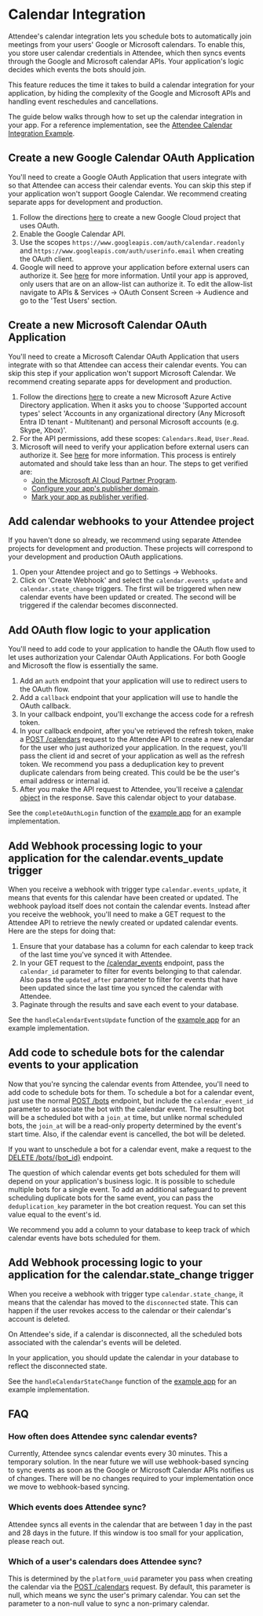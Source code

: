 # Calendar Integration

Attendee's calendar integration lets you schedule bots to automatically join meetings from your users' Google or Microsoft calendars. To enable this, you store user calendar credentials in Attendee, which then syncs events through the Google and Microsoft calendar APIs. Your application's logic decides which events the bots should join.

This feature reduces the time it takes to build a calendar integration for your application, by hiding the complexity of the Google and Microsoft APIs and handling event reschedules and cancellations.

The guide below walks through how to set up the calendar integration in your app. For a reference implementation, see the [Attendee Calendar Integration Example](https://github.com/attendee-labs/calendar-integration-example).

## Create a new Google Calendar OAuth Application

You'll need to create a Google OAuth Application that users integrate with so that Attendee can access their calendar events. You can skip this step if your application won't support Google Calendar. We recommend creating separate apps for development and production.

1. Follow the directions [here](https://support.google.com/googleapi/answer/6158849?hl=en) to create a new Google Cloud project that uses OAuth.
2. Enable the Google Calendar API.
3. Use the scopes `https://www.googleapis.com/auth/calendar.readonly` and `https://www.googleapis.com/auth/userinfo.email` when creating the OAuth client.
4. Google will need to approve your application before external users can authorize it. See [here](https://developers.google.com/identity/protocols/oauth2/production-readiness/sensitive-scope-verification) for more information. Until your app is approved, only users that are on an allow-list can authorize it. To edit the allow-list navigate to APIs & Services -> OAuth Consent Screen -> Audience and go to the 'Test Users' section.

## Create a new Microsoft Calendar OAuth Application

You'll need to create a Microsoft Calendar OAuth Application that users integrate with so that Attendee can access their calendar events. You can skip this step if your application won't support Microsoft Calendar. We recommend creating separate apps for development and production.

1. Follow the directions [here](https://learn.microsoft.com/en-us/entra/identity-platform/quickstart-register-app) to create a new Microsoft Azure Active Directory application. When it asks you to choose 'Supported account types' select 'Accounts in any organizational directory (Any Microsoft Entra ID tenant - Multitenant) and personal Microsoft accounts (e.g. Skype, Xbox)'.
2. For the API permissions, add these scopes: `Calendars.Read`, `User.Read`.
3. Microsoft will need to verify your application before external users can authorize it. See [here](https://learn.microsoft.com/en-us/entra/identity-platform/publisher-verification-overview) for more information. This process is entirely automated and should take less than an hour. The steps to get verified are:
    - [Join the Microsoft AI Cloud Partner Program](https://partner.microsoft.com/en-us/partnership).
    - [Configure your app's publisher domain](https://learn.microsoft.com/en-us/entra/identity-platform/howto-configure-publisher-domain).
    - [Mark your app as publisher verified](https://learn.microsoft.com/en-us/entra/identity-platform/mark-app-as-publisher-verified).

## Add calendar webhooks to your Attendee project

If you haven't done so already, we recommend using separate Attendee projects for development and production. These projects will correspond to your development and production OAuth applications.

1. Open your Attendee project and go to Settings -> Webhooks.
2. Click on 'Create Webhook' and select the `calendar.events_update` and `calendar.state_change` triggers. The first will be triggered when new calendar events have been updated or created. The second will be triggered if the calendar becomes disconnected.

## Add OAuth flow logic to your application

You'll need to add code to your application to handle the OAuth flow used to let uses authorization your Calendar OAuth Applications. For both Google and Microsoft the flow is essentially the same.

1. Add an `auth` endpoint that your application will use to redirect users to the OAuth flow.
2. Add a `callback` endpoint that your application will use to handle the OAuth callback.
3. In your callback endpoint, you'll exchange the access code for a refresh token.
4. In your callback endpoint, after you've retrieved the refresh token, make a [POST /calendars](https://docs.attendee.dev/api-reference#tag/calendars/post/api/v1/calendars) request to the Attendee API to create a new calendar for the user who just authorized your application. In the request, you'll pass the client id and secret of your application as well as the refresh token. We recommend you pass a deduplication key to prevent duplicate calendars from being created. This could be be the user's email address or internal id.
5. After you make the API request to Attendee, you'll receive a [calendar object](https://docs.attendee.dev/api-reference#model/calendar) in the response. Save this calendar object to your database.

See the `completeOAuthLogin` function of the [example app](https://github.com/attendee-labs/calendar-integration-example/blob/main/server.js) for an example implementation. 

## Add Webhook processing logic to your application for the calendar.events_update trigger

When you receive a webhook with trigger type `calendar.events_update`, it means that events for this calendar have been created or updated. The webhook payload itself does not contain the calendar events. Instead after you receive the webhook, you'll need to make a GET request to the Attendee API to retrieve the newly created or updated calendar events. Here are the steps for doing that:

1. Ensure that your database has a column for each calendar to keep track of the last time you've synced it with Attendee.
2. In your GET request to the [/calendar_events](https://docs.attendee.dev/api-reference#tag/calendars/get/api/v1/calendar_events) endpoint, pass the `calendar_id` parameter to filter for events belonging to that calendar. Also pass the `updated_after` parameter to filter for events that have been updated since the last time you synced the calendar with Attendee.
3. Paginate through the results and save each event to your database.

See the `handleCalendarEventsUpdate` function of the [example app](https://github.com/attendee-labs/calendar-integration-example/blob/main/server.js) for an example implementation.

## Add code to schedule bots for the calendar events to your application

Now that you're syncing the calendar events from Attendee, you'll need to add code to schedule bots for them. To schedule a bot for a calendar event, just use the normal [POST /bots](https://docs.attendee.dev/api-reference#tag/bots/post/api/v1/bots) endpoint, but include the `calendar_event_id` parameter to associate the bot with the calendar event. The resulting bot will be a scheduled bot with a `join_at` time, but unlike normal scheduled bots, the `join_at` will be a read-only property determined by the event's start time. Also, if the calendar event is cancelled, the bot will be deleted.

If you want to unschedule a bot for a calendar event, make a request to the [DELETE /bots/{bot_id}](https://docs.attendee.dev/api-reference#tag/bots/delete/api/v1/bots/{object_id}) endpoint.

The question of which calendar events get bots scheduled for them will depend on your application's business logic. It is possible to schedule multiple bots for a single event. To add an additional safeguard to prevent scheduling duplicate bots for the same event, you can pass the `deduplication_key` parameter in the bot creation request. You can set this value equal to the event's id.

We recommend you add a column to your database to keep track of which calendar events have bots scheduled for them.

## Add Webhook processing logic to your application for the calendar.state_change trigger

When you receive a webhook with trigger type `calendar.state_change`, it means that the calendar has moved to the `disconnected` state. This can happen if the user revokes access to the calendar or their calendar's account is deleted.

On Attendee's side, if a calendar is disconnected, all the scheduled bots associated with the calendar's events will be deleted.

In your application, you should update the calendar in your database to reflect the disconnected state.

See the `handleCalendarStateChange` function of the [example app](https://github.com/attendee-labs/calendar-integration-example/blob/main/server.js) for an example implementation.

## FAQ

### How often does Attendee sync calendar events?

Currently, Attendee syncs calendar events every 30 minutes. This a temporary solution. In the near future we will use webhook-based syncing to sync events as soon as the Google or Microsoft Calendar APIs notifies us of changes. There will be no changes required to your implementation once we move to webhook-based syncing.

### Which events does Attendee sync?

Attendee syncs all events in the calendar that are between 1 day in the past and 28 days in the future. If this window is too small for your application, please reach out.

### Which of a user's calendars does Attendee sync?

This is determined by the `platform_uuid` parameter you pass when creating the calendar via the [POST /calendars](https://docs.attendee.dev/api-reference#tag/calendars/post/api/v1/calendars) request. By default, this parameter is null, which means we sync the user's primary calendar. You can set the parameter to a non-null value to sync a non-primary calendar.